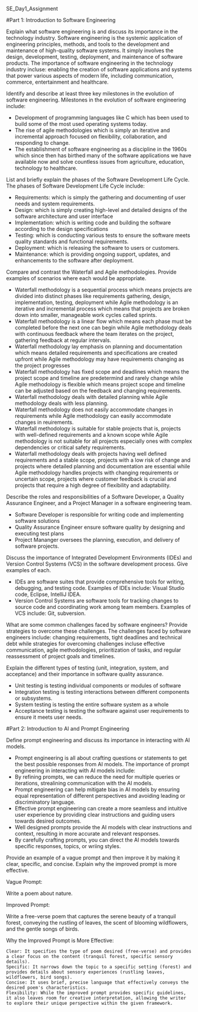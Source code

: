 SE_Day1_Assignment

#Part 1: Introduction to Software Engineering

Explain what software engineering is and discuss its importance in the technology industry.
Software engineering is the systemic application of engineering principles, methods, and tools to the development and maintenance of high-quality software systems. It simply involves the design, development, testing, deployment, and maintenance of software products. The importance of software engineering in the technology industry incluse: enabling the creation of software applications and systems that power various aspects of modern life, including communication, commerce, entertainment and healthcare.

Identify and describe at least three key milestones in the evolution of software engineering.
Milestones in the evolution of software engineering include:

- Development of programming languages like C which has been used to build some of the most used operating systems today.
- The rise of agile methodologies which is simply an iterative and incremental approach focused on flexibility, collaboration, and responding to change.
- The establishment of software engineering as a discipline in the 1960s which since then has birthed many of the software applications we have available now and solve countless issues from agriculture, education, technology to healthcare.

List and briefly explain the phases of the Software Development Life Cycle.
The phases of Software Development Life Cycle include:

- Requirements: which is simply the gathering and documenting of user needs and system requirements.
- Design: which is simply creating high-level and detailed designs of the software architecture and user interface
- Implementation: which is writing code and building the software according to the design specifications
- Testing: which is conducting various tests to ensure the software meets quality standards and functional requirements.
- Deployment: which is releasing the software to users or customers.
- Maintenance: which is providing ongoing support, updates, and enhancements to the software after deployment.
  
Compare and contrast the Waterfall and Agile methodologies. Provide examples of scenarios where each would be appropriate.

- Waterfall methodology is a sequential process which means projects are divided into distinct phases like requirements gathering, design, implementation, testing, deployment while Agile methodology is an iterative and incremental process which means that projects are broken down into smaller, manageable work cycles called sprints.
- Waterfall methodology is a linear flow which means each phase must be completed before the next one can begin while Agile methodology deals with continuous feedback where the team iterates on the project, gathering feedback at regular intervals.
- Waterfall methodology lay emphasis on planning and documentation which means detailed requirements and specifications are created upfront while Agile methodology may have requirements changing as the project progresses
- Waterfall methodology has fixed scope and deadlines which means the project scope and timeline are predetermind and rarely change while Agile methodology is flexible which means project scope and timeline can be adjusted  based on the feedback and changing requirements.
- Waterfall methodology deals with detailed planning while Agile methodology deals with less planning.
- Waterfall methodology does not easily accommodate changes in requirements while Agile methodology can easily accommodate changes in reuirements.
- Waterfall methodology is suitable for stable projects that is, projects with well-defined requirements and a known scope while Agile methodology is not suitable for all projects especially ones with complex dependencies or critical safety requirements.
- Waterfall methodology deals with projects having well defined requirements and a stable scope, projects with a low risk of change and projects where detailed planning and documentation are essential while Agile methodology handles projects with changing requirements or uncertain scope, projects where customer feedback is crucial and projects that require a high degree of flexibility and adaptability.
  
Describe the roles and responsibilities of a Software Developer, a Quality Assurance Engineer, and a Project Manager in a software engineering team.

- Software Developer is responsible for writing code and implementing software solutions
- Quality Assurance Engineer ensure software quality by designing and executing test plans
- Project Mananger oversees the planning, execution, and delivery of software projects.

Discuss the importance of Integrated Development Environments (IDEs) and Version Control Systems (VCS) in the software development process. Give examples of each.

- IDEs are software suites that provide comprehensive tools for writing, debugging, and testing code. Examples of IDEs include: Visual Studio code, Eclipse, IntelliJ IDEA.
- Version Control Systems are software tools for tracking changes to source code and coordinating work among team members. Examples of VCS include: Git, subversion.

What are some common challenges faced by software engineers? Provide strategies to overcome these challenges.
The challenges faced by software engineers include: changing requirements, tight deadlines and technical debt while strategies for overcoming challenges incluse effective communication, agile methodologies, prioritization of tasks, and regular reassessment of project goals and timelines.

Explain the different types of testing (unit, integration, system, and acceptance) and their importance in software quality assurance.

- Unit testing is testing individual components or modules of software
- Integration testing is testing interactions between different components or subsystems.
- System testing is testing the entire software system as a whole
- Acceptance testing is testing the software against user requirements to ensure it meets user needs.

#Part 2: Introduction to AI and Prompt Engineering

Define prompt engineering and discuss its importance in interacting with AI models.

- Prompt engineering is all about crafting questions or statements to get the best possible responses from AI models. The importance of prompt engineering in interacting with AI models include:
- By refining prompts, we can reduce the need for multiple queries or iterations, strealining communication with the AI models.
- Prompt engineering can help mitigate bias in AI models by ensuring equal representation of different perspectives and avoiding leading or discriminatory language.
- Effective prompt engineering can create a more seamless and intuitive user experience by providing clear instructions and guiding users towards desired outcomes.
- Well designed prompts provide the AI models with clear instructions and context, resulting in more accurate and relevant responses.
- By carefully crafting prompts, you can direct the AI models towards specific responses, topics, or wriing styles.

Provide an example of a vague prompt and then improve it by making it clear, specific, and concise. Explain why the improved prompt is more effective.

Vague Prompt:

Write a poem about nature.

Improved Prompt:

Write a free-verse poem that captures the serene beauty of a tranquil forest, conveying the rustling of leaves, the scent of blooming wildflowers, and the gentle songs of birds.

Why the Improved Prompt is More Effective:

    Clear: It specifies the type of poem desired (free-verse) and provides a clear focus on the content (tranquil forest, specific sensory details).
    Specific: It narrows down the topic to a specific setting (forest) and provides details about sensory experiences (rustling leaves, wildflowers, bird songs).
    Concise: It uses brief, precise language that effectively conveys the desired poem's characteristics.
    Flexibility: While the improved prompt provides specific guidelines, it also leaves room for creative interpretation, allowing the writer to explore their unique perspective within the given framework.


